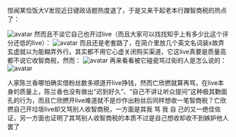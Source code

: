 惊闻某恰饭大V发现近日键政话题热度退了，于是又来干起老本行蹭智商税的热点了：

![avatar](https://s1.ax1x.com/2020/10/17/0q1qoj.jpg)
然而且不谈它自己也开过live（而且大家可以找找知乎上有多少比这个评分还低的live）：
![avatar](https://s1.ax1x.com/2020/10/17/0q1OFs.jpg)
而且还是老套路了，在简介里放几个英文名词装x故弄玄虚就以为能糊弄外行。其实都不用它心虚关闭购买渠道，它这live真要是质量高都不说它收智商税，然而：
![avatar](https://s1.ax1x.com/2020/10/17/0q1XYn.jpg)
再来看看被它碰瓷骂过街的人是怎么说的：
![avatar](https://s1.ax1x.com/2020/10/17/0q1bwQ.jpg)

人家陈兰香哪怕确实借粉丝数多顺道开live挣钱，然而亡欣撚就算再骂，在live本身的质量上，陈兰香也没有做出“迟到好久”、“自己不讲让听众提问”这种极其覅面孔的行为，而且亡欣撚开live难道就不是炒作出粉丝后同样想收一笔智商税？亡欣撚自己开垃圾live却又骂别人收智商税，一方面是其我 骂 我 自 己的又一绝佳佐证，另一方面也证明了其骂别人收智商税的本质不过是自己想收却收不到嫉妒他人罢了

